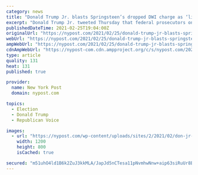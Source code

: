 ```yaml
---
category: news
title: "Donald Trump Jr. blasts Springsteen’s dropped DWI charge as ‘liberal privilege’"
excerpt: "Donald Trump Jr. tweeted Thursday that federal prosecutors only dismissed charges of DWI and reckless driving against rock icon Bruce Springsteen because of “liberal privilege,” Trump Jr., 43,"
publishedDateTime: 2021-02-25T19:04:00Z
originalUrl: "https://nypost.com/2021/02/25/donald-trump-jr-blasts-springsteens-dropped-dwi-charges/"
webUrl: "https://nypost.com/2021/02/25/donald-trump-jr-blasts-springsteens-dropped-dwi-charges/"
ampWebUrl: "https://nypost.com/2021/02/25/donald-trump-jr-blasts-springsteens-dropped-dwi-charges/amp/"
cdnAmpWebUrl: "https://nypost-com.cdn.ampproject.org/c/s/nypost.com/2021/02/25/donald-trump-jr-blasts-springsteens-dropped-dwi-charges/amp/"
type: article
quality: 131
heat: 131
published: true

provider:
  name: New York Post
  domain: nypost.com

topics:
  - Election
  - Donald Trump
  - Republican Voice

images:
  - url: "https://nypost.com/wp-content/uploads/sites/2/2021/02/don-jr-springsteen.jpg?quality=90&strip=all&w=1200"
    width: 1200
    height: 800
    isCached: true

secured: "m51uhO4ld1B6k2ZuJ3kkMLA/JapJd5nCTesa11pNvmhwNnw+aip63siRuUr8B7w2MjfcwXR8Q1pGoaTUBp0X3cpKBGNECBt4P/uLEOwOYwHGMIThZ24xBAtpQUoLKgk2ETQMvHmtmaXRXL5T+DkZVU1tbgGtF570lwVs9ItclpKoXTQcHiEqMOy5bjwslNyH/3AWcaWMra9DpqJ3nPQ7ulDI4lhec0Ktz660TLW2eFABgJi2NQ1OYCLNOijAqUDqt9OkThQ+CEQaPRoyi69739wad6jbKaDTS0kIGgKwnQ+S3gN7hxgEovDAPMXqPEL+BsRAyTkuYOZLlBZN7L5lUnwjzirbxhwOtgFj7b+xIhk=;k2CDQ8er9VP+OJwbcYQi4Q=="
---
```


